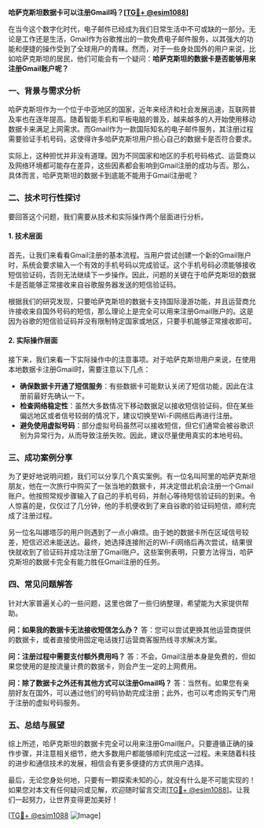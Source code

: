 **哈萨克斯坦数据卡可以注册Gmail吗？[[TG💪+ @esim1088](https://t.me/s/esim1088)]**

在当今这个数字化时代，电子邮件已经成为我们日常生活中不可或缺的一部分。无论是工作还是生活，Gmail作为谷歌推出的一款免费电子邮件服务，以其强大的功能和便捷的操作受到了全球用户的青睐。然而，对于一些身处国外的用户来说，比如哈萨克斯坦的居民，他们可能会有一个疑问：**哈萨克斯坦的数据卡是否能够用来注册Gmail账户呢？**

### 一、背景与需求分析

哈萨克斯坦作为一个位于中亚地区的国家，近年来经济和社会发展迅速，互联网普及率也在逐年提高。随着智能手机和平板电脑的普及，越来越多的人开始使用移动数据卡来满足上网需求。而Gmail作为一款国际知名的电子邮件服务，其注册过程需要验证手机号码，这使得许多哈萨克斯坦用户担心自己的数据卡是否符合要求。

实际上，这种担忧并非没有道理。因为不同国家和地区的手机号码格式、运营商以及网络环境都可能存在差异，这些因素都会影响到Gmail注册的成功与否。那么，具体而言，哈萨克斯坦的数据卡到底能不能用于Gmail注册呢？

### 二、技术可行性探讨

要回答这个问题，我们需要从技术和实际操作两个层面进行分析。

#### 1. 技术层面

首先，让我们来看看Gmail注册的基本流程。当用户尝试创建一个新的Gmail账户时，系统会要求输入一个有效的手机号码以完成验证。这个手机号码必须能够接收短信验证码，否则无法继续下一步操作。因此，问题的关键在于哈萨克斯坦的数据卡是否能够正常接收来自谷歌服务器发送的短信验证码。

根据我们的研究发现，只要哈萨克斯坦的数据卡支持国际漫游功能，并且运营商允许接收来自国外号码的短信，那么理论上是完全可以用来注册Gmail账户的。这是因为谷歌的短信验证码并没有限制特定国家或地区，只要手机能够正常接收即可。

#### 2. 实际操作层面

接下来，我们来看一下实际操作中的注意事项。对于哈萨克斯坦用户来说，在使用本地数据卡注册Gmail时，需要注意以下几点：

- **确保数据卡开通了短信服务**：有些数据卡可能默认关闭了短信功能，因此在注册前最好先确认一下。
- **检查网络稳定性**：虽然大多数情况下移动数据足以接收短信验证码，但在某些偏远地区或者信号较弱的情况下，建议切换至Wi-Fi网络后再进行注册。
- **避免使用虚拟号码**：部分虚拟号码虽然可以接收短信，但它们通常会被谷歌识别为异常行为，从而导致注册失败。因此，建议尽量使用真实的本地号码。

### 三、成功案例分享

为了更好地说明问题，我们可以分享几个真实案例。有一位名叫阿里的哈萨克斯坦朋友，他在一次旅行中购买了一张当地的数据卡，并决定借此机会注册一个Gmail账户。他按照常规步骤输入了自己的手机号码，并耐心等待短信验证码的到来。令人惊喜的是，仅仅过了几分钟，他的手机便收到了来自谷歌的验证码短信，顺利完成了注册过程。

另一位名叫娜塔莎的用户则遇到了一点小麻烦。由于她的数据卡所在区域信号较差，短信迟迟未能送达。最终，她选择连接附近的Wi-Fi网络后再次尝试，结果很快就收到了验证码并成功注册了Gmail账户。这些案例表明，只要方法得当，哈萨克斯坦的数据卡完全有能力胜任Gmail注册的任务。

### 四、常见问题解答

针对大家普遍关心的一些问题，这里也做了一些归纳整理，希望能为大家提供帮助。

**问：如果我的数据卡无法接收短信怎么办？**
答：您可以尝试更换其他运营商提供的数据卡，或者直接使用固定电话拨打运营商客服热线寻求解决方案。

**问：注册过程中需要支付额外费用吗？**
答：不会。Gmail注册本身是免费的，但如果您使用的是按流量计费的数据卡，则会产生一定的上网费用。

**问：除了数据卡之外还有其他方式可以注册Gmail吗？**
答：当然有。如果您有亲朋好友在国外，可以通过他们的号码协助完成注册；此外，也可以考虑购买专门用于注册的虚拟号码服务。

### 五、总结与展望

综上所述，哈萨克斯坦的数据卡完全可以用来注册Gmail账户。只要遵循正确的操作步骤，并注意相关细节，绝大多数用户都能够顺利完成这一过程。未来随着科技的进步和通信技术的发展，相信会有更多便捷的方式供用户选择。

最后，无论您身处何地，只要有一颗探索未知的心，就没有什么是不可能实现的！如果您对本文有任何疑问或见解，欢迎随时留言交流[[TG💪+ @esim1088](https://t.me/s/esim1088)]。让我们一起努力，让世界变得更加美好！

[[TG💪+ @esim1088](https://t.me/s/esim1088) ![Image](https://i.postimg.cc/4NQfJmqS/Snipaste-2025-05-13-00-14-12.png)]